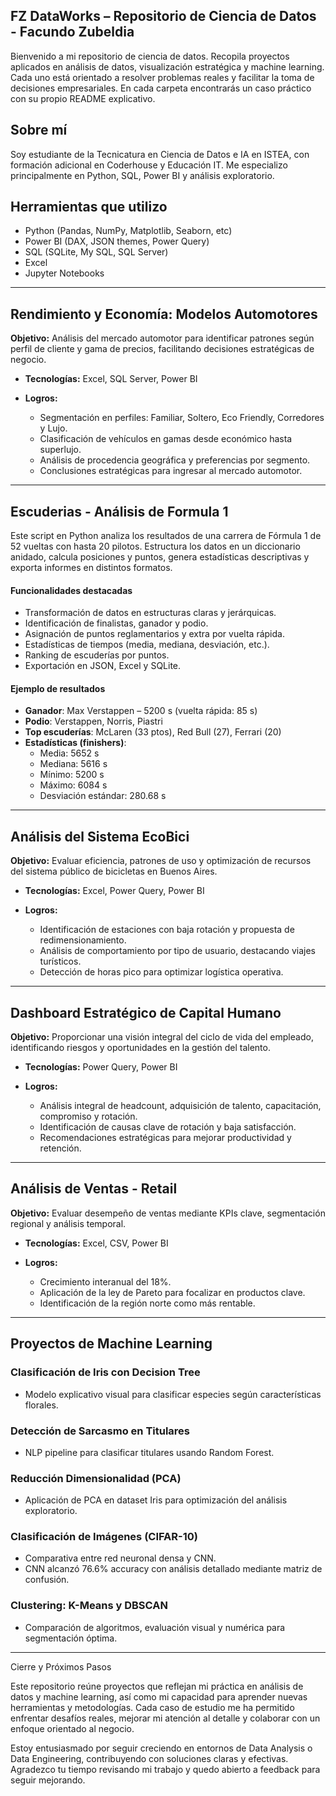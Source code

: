 ## FZ DataWorks – Repositorio de Ciencia de Datos - Facundo Zubeldia

Bienvenido a mi repositorio de ciencia de datos. Recopila proyectos aplicados en análisis de datos, visualización estratégica y machine learning. Cada uno está orientado a resolver problemas reales y facilitar la toma de decisiones empresariales. En cada carpeta encontrarás un caso práctico con su propio README explicativo.

## Sobre mí
Soy estudiante de la Tecnicatura en Ciencia de Datos e IA en ISTEA, con formación adicional en Coderhouse y Educación IT. Me especializo principalmente en Python, SQL, Power BI y análisis exploratorio.

## Herramientas que utilizo
- Python (Pandas, NumPy, Matplotlib, Seaborn, etc)
- Power BI (DAX, JSON themes, Power Query)
- SQL (SQLite, My SQL, SQL Server)
- Excel
- Jupyter Notebooks

---

## **Rendimiento y Economía: Modelos Automotores**

**Objetivo:** Análisis del mercado automotor para identificar patrones según perfil de cliente y gama de precios, facilitando decisiones estratégicas de negocio.

* **Tecnologías:** Excel, SQL Server, Power BI
* **Logros:**

  * Segmentación en perfiles: Familiar, Soltero, Eco Friendly, Corredores y Lujo.
  * Clasificación de vehículos en gamas desde económico hasta superlujo.
  * Análisis de procedencia geográfica y preferencias por segmento.
  * Conclusiones estratégicas para ingresar al mercado automotor.

---

## Escuderias - Análisis de Formula 1

Este script en Python analiza los resultados de una carrera de Fórmula 1 de 52 vueltas con hasta 20 pilotos. Estructura los datos en un diccionario anidado, calcula posiciones y puntos, genera estadísticas descriptivas y exporta informes en distintos formatos.

#### Funcionalidades destacadas

- Transformación de datos en estructuras claras y jerárquicas.
- Identificación de finalistas, ganador y podio.
- Asignación de puntos reglamentarios y extra por vuelta rápida.
- Estadísticas de tiempos (media, mediana, desviación, etc.).
- Ranking de escuderías por puntos.
- Exportación en JSON, Excel y SQLite.

#### Ejemplo de resultados

- **Ganador**: Max Verstappen – 5200 s (vuelta rápida: 85 s)  
- **Podio**: Verstappen, Norris, Piastri  
- **Top escuderías**: McLaren (33 ptos), Red Bull (27), Ferrari (20)  
- **Estadísticas (finishers)**:  
  - Media: 5652 s  
  - Mediana: 5616 s  
  - Mínimo: 5200 s  
  - Máximo: 6084 s  
  - Desviación estándar: 280.68 s

---

## **Análisis del Sistema EcoBici**

**Objetivo:** Evaluar eficiencia, patrones de uso y optimización de recursos del sistema público de bicicletas en Buenos Aires.

* **Tecnologías:** Excel, Power Query, Power BI
* **Logros:**

  * Identificación de estaciones con baja rotación y propuesta de redimensionamiento.
  * Análisis de comportamiento por tipo de usuario, destacando viajes turísticos.
  * Detección de horas pico para optimizar logística operativa.

---

## **Dashboard Estratégico de Capital Humano**

**Objetivo:** Proporcionar una visión integral del ciclo de vida del empleado, identificando riesgos y oportunidades en la gestión del talento.

* **Tecnologías:** Power Query, Power BI
* **Logros:**

  * Análisis integral de headcount, adquisición de talento, capacitación, compromiso y rotación.
  * Identificación de causas clave de rotación y baja satisfacción.
  * Recomendaciones estratégicas para mejorar productividad y retención.

---

## **Análisis de Ventas - Retail**

**Objetivo:** Evaluar desempeño de ventas mediante KPIs clave, segmentación regional y análisis temporal.

* **Tecnologías:** Excel, CSV, Power BI
* **Logros:**

  * Crecimiento interanual del 18%.
  * Aplicación de la ley de Pareto para focalizar en productos clave.
  * Identificación de la región norte como más rentable.

---  

## **Proyectos de Machine Learning**

### **Clasificación de Iris con Decision Tree**

* Modelo explicativo visual para clasificar especies según características florales.

### **Detección de Sarcasmo en Titulares**

* NLP pipeline para clasificar titulares usando Random Forest.

### **Reducción Dimensionalidad (PCA)**

* Aplicación de PCA en dataset Iris para optimización del análisis exploratorio.

### **Clasificación de Imágenes (CIFAR-10)**

* Comparativa entre red neuronal densa y CNN.
* CNN alcanzó 76.6% accuracy con análisis detallado mediante matriz de confusión.

### **Clustering: K-Means y DBSCAN**

* Comparación de algoritmos, evaluación visual y numérica para segmentación óptima.

---

Cierre y Próximos Pasos

Este repositorio reúne proyectos que reflejan mi práctica en análisis de datos y machine learning, así como mi capacidad para aprender nuevas herramientas y metodologías. Cada caso de estudio me ha permitido enfrentar desafíos reales, mejorar mi atención al detalle y colaborar con un enfoque orientado al negocio.

Estoy entusiasmado por seguir creciendo en entornos de Data Analysis o Data Engineering, contribuyendo con soluciones claras y efectivas. Agradezco tu tiempo revisando mi trabajo y quedo abierto a feedback para seguir mejorando.